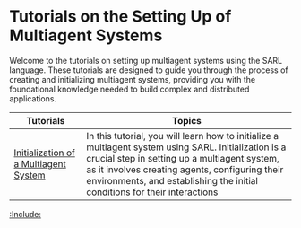 # Tutorials on the Setting Up of Multiagent Systems

Welcome to the tutorials on setting up multiagent systems using the SARL language. These tutorials are designed to guide you through the process of creating and initializing multiagent systems, providing you with the foundational knowledge needed to build complex and distributed applications.



| Tutorials | Topics |
|----------|-------|
| [Initialization of a Multiagent System](./MASInitialization.md) | In this tutorial, you will learn how to initialize a multiagent system using SARL. Initialization is a crucial step in setting up a multiagent system, as it involves creating agents, configuring their environments, and establishing the initial conditions for their interactions |

[:Include:](../../includes/legal.inc)

